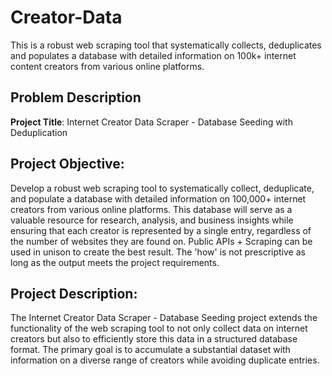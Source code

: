 # Creator-Data
This is a robust web scraping tool that systematically collects, deduplicates and populates a database with detailed information on 100k+ internet content creators from various online platforms.

## Problem Description

**Project Title**: Internet Creator Data Scraper - Database Seeding with Deduplication

## Project Objective: 
Develop a robust web scraping tool to systematically collect, deduplicate, and populate a database with detailed information on 100,000+ internet creators from various online platforms. This database will serve as a valuable resource for research, analysis, and business insights while ensuring that each creator is represented by a single entry, regardless of the number of websites they are found on.
Public APIs + Scraping can be used in unison to create the best result. The 'how' is not prescriptive as long as the output meets the project requirements.

## Project Description:
The Internet Creator Data Scraper - Database Seeding project extends the functionality of the web scraping tool to not only collect data on internet creators but also to efficiently store this data in a structured database format. The primary goal is to accumulate a substantial dataset with information on a diverse range of creators while avoiding duplicate entries.